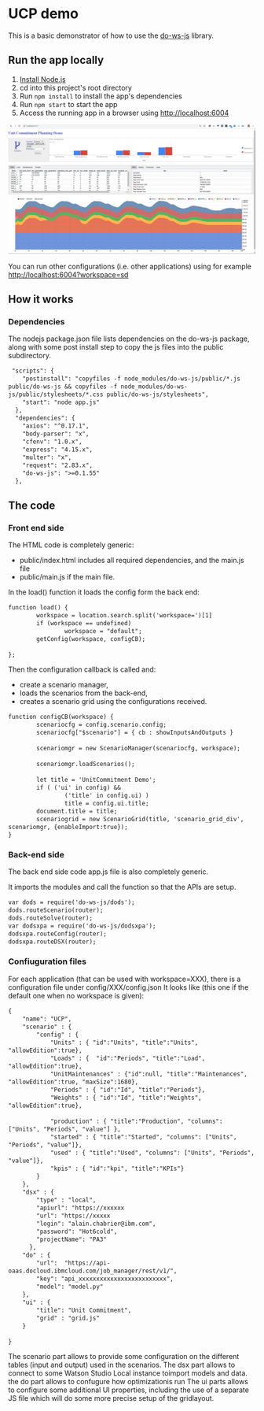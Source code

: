 # UCP demo

This is a basic demonstrator of how to use the [do-ws-js](https://github.com/IBMDecisionOptimization/do-ws-js) library.

## Run the app locally

1. [Install Node.js](https://nodejs.org/en/download/)
1. cd into this project's root directory
1. Run `npm install` to install the app's dependencies
1. Run `npm start` to start the app
1. Access the running app in a browser using <http://localhost:6004>

![Screnshot](/images/ucp.png)

You can run other configurations (i.e. other applications) using for example <http://localhost:6004?workspace=sd>


## How it works

### Dependencies

The nodejs package.json file lists dependencies on the do-ws-js package, along with some post install step to copy the js files into the public subdirectory.

```
 "scripts": {
    "postinstall": "copyfiles -f node_modules/do-ws-js/public/*.js public/do-ws-js && copyfiles -f node_modules/do-ws-js/public/stylesheets/*.css public/do-ws-js/stylesheets",
    "start": "node app.js"
  },
  "dependencies": {
    "axios": "^0.17.1",
    "body-parser": "x",
    "cfenv": "1.0.x",
    "express": "4.15.x",
    "multer": "x",
    "request": "2.83.x",
    "do-ws-js": ">=0.1.55"
  },
  ```
  
## The code

### Front end side
  
The HTML code is completely generic:
* public/index.html includes all required dependencies, and the main.js file
* public/main.js if the main file.
  
In the load() function it loads the config form the back end:
```
function load() {               
        workspace = location.search.split('workspace=')[1]
        if (workspace == undefined)
                workspace = "default";
        getConfig(workspace, configCB);

};
```

Then the configuration callback is called and:
* create a scenario manager,
* loads the scenarios from the back-end,
* creates a scenario grid 
using the configurations received.
```
function configCB(workspace) {
        scenariocfg = config.scenario.config;
        scenariocfg["$scenario"] = { cb : showInputsAndOutputs }

        scenariomgr = new ScenarioManager(scenariocfg, workspace);        

        scenariomgr.loadScenarios();
        
        let title = 'UnitCommitment Demo';
        if ( ('ui' in config) &&
                ('title' in config.ui) )
                title = config.ui.title;
        document.title = title;
        scenariogrid = new ScenarioGrid(title, 'scenario_grid_div', scenariomgr, {enableImport:true});
}
```

### Back-end side
The back end side code app.js file is also completely generic.

It imports the modules and call the function so that the APIs are setup.
```
var dods = require('do-ws-js/dods');
dods.routeScenario(router);
dods.routeSolve(router);
var dodsxpa = require('do-ws-js/dodsxpa');
dodsxpa.routeConfig(router);
dodsxpa.routeDSX(router);
```

### Confiuguration files

For each application (that can be used with workspace=XXX), there is a configuration file under config/XXX/config.json
It looks like (this one if the default one when no workspace is given):
```
{
    "name": "UCP",
    "scenario" : {        
        "config" : {
            "Units" : { "id":"Units", "title":"Units", "allowEdition":true},        
            "Loads" : {  "id":"Periods", "title":"Load", "allowEdition":true},
            "UnitMaintenances" : {"id":null, "title":"Maintenances", "allowEdition":true, "maxSize":1680},
            "Periods" : { "id":"Id", "title":"Periods"},
            "Weights" : { "id":"Id", "title":"Weights", "allowEdition":true},

            "production" : { "title":"Production", "columns": ["Units", "Periods", "value"] },
            "started" : { "title":"Started", "columns": ["Units", "Periods", "value"]},
            "used" : { "title":"Used", "columns": ["Units", "Periods", "value"]},
            "kpis" : { "id":"kpi", "title":"KPIs"}
        }
    },
    "dsx" : {
        "type" : "local",
        "apiurl": "https://xxxxxx
        "url": "https://xxxxx
        "login": "alain.chabrier@ibm.com",
        "password": "Hot6cold",
        "projectName": "PA3"
      },
    "do" : {  
        "url":  "https://api-oaas.docloud.ibmcloud.com/job_manager/rest/v1/",
        "key": "api_xxxxxxxxxxxxxxxxxxxxxxxxx",
        "model": "model.py"
    },
    "ui" : {
        "title": "Unit Commitment",
        "grid" : "grid.js"
    }

}
```

The scenario part allows to provide some configuration on the different tables (input and output) used in the scenarios.
The dsx part allows to connect to some Watson Studio Local instance toimport models and data.
the do part allows to confugure how optimizationis run
The ui parts allows to configure some additional UI properties, including the use of a separate JS file which will do some more precise setup of the gridlayout.
